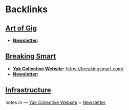 
# Backlinks
## [Art of Gig](<Art of Gig.md>)
- **[Newsletter](<Newsletter.md>):**

## [Breaking Smart](<Breaking Smart.md>)
- **[Yak Collective Website](<Yak Collective Website.md>):** https://breakingsmart.com/
- **[Newsletter](<Newsletter.md>):**

## [Infrastructure](<Infrastructure.md>)
notes in — [Yak Collective Website](<Yak Collective Website.md>) + [Newsletter](<Newsletter.md>)

